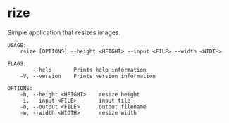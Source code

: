 # rize

Simple application that resizes images.

    USAGE:
        rsize [OPTIONS] --height <HEIGHT> --input <FILE> --width <WIDTH>
    
    FLAGS:
            --help       Prints help information
        -V, --version    Prints version information
    
    OPTIONS:
        -h, --height <HEIGHT>    resize height
        -i, --input <FILE>       input file
        -o, --output <FILE>      output filename
        -w, --width <WIDTH>      resize width
